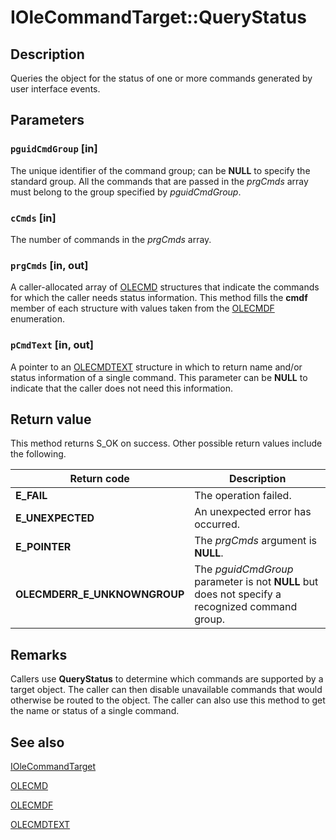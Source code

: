 # IOleCommandTarget::QueryStatus

## Description

Queries the object for the status of one or more commands generated by user interface events.

## Parameters

### `pguidCmdGroup` [in]

The unique identifier of the command group; can be **NULL** to specify the standard group. All the commands that are passed in the *prgCmds* array must belong to the group specified by *pguidCmdGroup*.

### `cCmds` [in]

The number of commands in the *prgCmds* array.

### `prgCmds` [in, out]

A caller-allocated array of [OLECMD](https://learn.microsoft.com/windows/desktop/api/docobj/ns-docobj-olecmd) structures that indicate the commands for which the caller needs status information. This method fills the **cmdf** member of each structure with values taken from the [OLECMDF](https://learn.microsoft.com/windows/desktop/api/docobj/ne-docobj-olecmdf) enumeration.

### `pCmdText` [in, out]

A pointer to an [OLECMDTEXT](https://learn.microsoft.com/windows/desktop/api/docobj/ns-docobj-olecmdtext) structure in which to return name and/or status information of a single command. This parameter can be **NULL** to indicate that the caller does not need this information.

## Return value

This method returns S_OK on success. Other possible return values include the following.

| Return code | Description |
| --- | --- |
| **E_FAIL** | The operation failed. |
| **E_UNEXPECTED** | An unexpected error has occurred. |
| **E_POINTER** | The *prgCmds* argument is **NULL**. |
| **OLECMDERR_E_UNKNOWNGROUP** | The *pguidCmdGroup* parameter is not **NULL** but does not specify a recognized command group. |

## Remarks

Callers use **QueryStatus** to determine which commands are supported by a target object. The caller can then disable unavailable commands that would otherwise be routed to the object. The caller can also use this method to get the name or status of a single command.

## See also

[IOleCommandTarget](https://learn.microsoft.com/windows/desktop/api/docobj/nn-docobj-iolecommandtarget)

[OLECMD](https://learn.microsoft.com/windows/desktop/api/docobj/ns-docobj-olecmd)

[OLECMDF](https://learn.microsoft.com/windows/desktop/api/docobj/ne-docobj-olecmdf)

[OLECMDTEXT](https://learn.microsoft.com/windows/desktop/api/docobj/ns-docobj-olecmdtext)